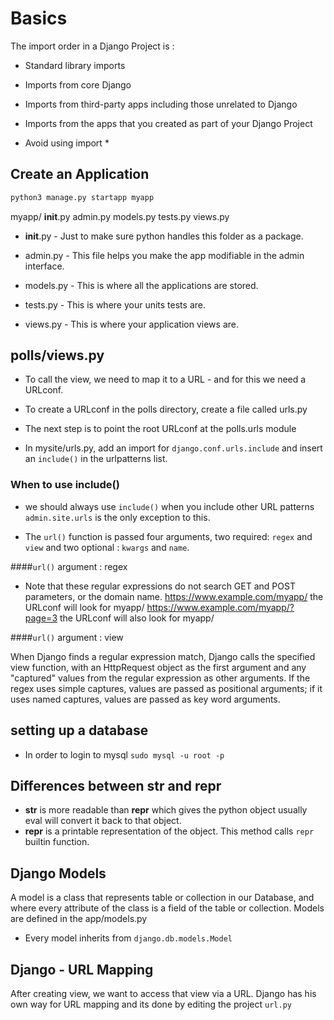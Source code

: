 # Basics

The import order in a Django Project is :

* Standard library imports
* Imports from core Django
* Imports from third-party apps including those unrelated to Django
* Imports from the apps that you created as part of your Django Project

* Avoid using import *

## Create an Application

```python
python3 manage.py startapp myapp
```

  myapp/
    __init__.py
    admin.py
    models.py
    tests.py
    views.py

* __init__.py - Just to make sure python handles this folder as a package.

* admin.py - This file helps you make the app modifiable in the admin interface.

* models.py - This is where all the applications are stored.

* tests.py - This is where your units tests are.

* views.py - This is where your application views are.

## polls/views.py

* To call the view, we need to map it to a URL - and for this we need
  a URLconf.

* To create a URLconf in the polls directory, create a file called urls.py

* The next step is to point the root URLconf at the polls.urls module

* In mysite/urls.py, add an import for `django.conf.urls.include` and
  insert an `include()` in the urlpatterns list.

### When to use include()

* we should always use `include()` when you include other URL patterns
  `admin.site.urls` is the only exception to this.

* The `url()` function is passed four arguments, two required: `regex` and `view`
  and two optional : `kwargs` and `name`.

####`url()` argument : regex

* Note that these regular expressions do not search GET and POST parameters, or the
  domain name.
  https://www.example.com/myapp/ the URLconf will look for myapp/
  https://www.example.com/myapp/?page=3 the URLconf will also look for myapp/

####`url()` argument : view

When Django finds a regular expression match, Django calls the specified view 
function, with an HttpRequest object as the first argument and any "captured"
values from the regular expression as other arguments. If the regex uses simple
captures, values are passed as positional arguments; if it uses named captures, 
values are passed as key word arguments.


## setting up a database

* In order to login to mysql
    `sudo mysql -u root -p`


## Differences between __str__ and __repr__

* __str__ is more readable than __repr__ which gives the python object
  usually eval will convert it back to that object.
* __repr__ is a printable representation of the object. 
  This method calls `repr` builtin function.

## Django Models

A model is a class that represents table or collection in our Database,
and where every attribute of the class is a field of the table or collection.
Models are defined in the app/models.py

* Every model inherits from  `django.db.models.Model`

## Django - URL Mapping

After creating view, we want to access that view via a URL.
Django has his own way for URL mapping and its done by editing the project
`url.py`